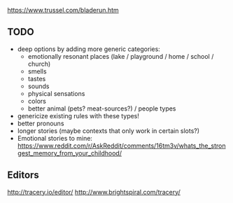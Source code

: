 https://www.trussel.com/bladerun.htm

## TODO
* deep options by adding more generic categories:
    * emotionally resonant places (lake / playground / home / school / church)
    * smells
    * tastes
    * sounds
    * physical sensations
    * colors
    * better animal (pets? meat-sources?) / people types
* genericize existing rules with these types!
* better pronouns
* longer stories (maybe contexts that only work in certain slots?)
* Emotional stories to mine: <https://www.reddit.com/r/AskReddit/comments/16tm3v/whats_the_strongest_memory_from_your_childhood/>

## Editors
http://tracery.io/editor/
http://www.brightspiral.com/tracery/



